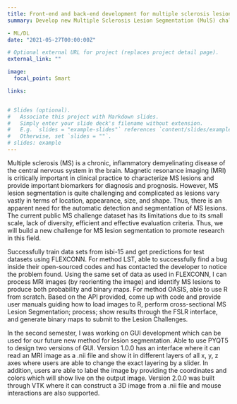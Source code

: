 ```yaml
---
title: Front-end and back-end development for multiple sclerosis lesion segmentation (MulS) challenge
summary: Develop new Multiple Sclerosis Lesion Segmentation (MulS) challenge. Reproduce methods: FLEXCONN, OASIS, LST, TOADS to compare to our results and use pyqt5, VTK to design GUI for new methods.

- ML/DL
date: "2021-05-27T00:00:00Z"

# Optional external URL for project (replaces project detail page).
external_link: ""

image:
  focal_point: Smart

links:


# Slides (optional).
#   Associate this project with Markdown slides.
#   Simply enter your slide deck's filename without extension.
#   E.g. `slides = "example-slides"` references `content/slides/example-slides.md`.
#   Otherwise, set `slides = ""`.
# slides: example
---
```


Multiple sclerosis (MS) is a chronic, inflammatory demyelinating disease of the central nervous system in the brain. Magnetic resonance imaging (MRI) is critically important in clinical practice to characterize MS lesions and provide important biomarkers for diagnosis and prognosis. However, MS lesion segmentation is quite challenging and complicated as lesions vary vastly in terms of location, appearance, size, and shape. Thus, there is an apparent need for the automatic detection and segmentation of MS lesions. The current public MS challenge dataset has its limitations due to its small scale, lack of diversity, efficient and effective evaluation criteria. Thus, we will build a new challenge for MS lesion segmentation to promote research in this field.

Successfully train data sets from isbi-15 and get predictions for test datasets using FLEXCONN. For method LST, able to successfully find a bug inside their open-sourced codes and has contacted the developer to notice the problem found. Using the same set of data as used in FLEXCONN, I can process MRI images (by reorienting the image) and identify MS lesions to produce both probability and binary maps. For method OASIS, able to use R from scratch. Based on the API provided, come up with code and provide user manuals guiding how to load images to R, perform cross-sectional MS Lesion Segmentation; process; show results through the FSLR interface, and generate binary maps to submit to the Lesion Challenges. 
 
In the second semester, I was working on GUI development which can be used for our future new method for lesion segmentation. Able to use PYQT5 to design two versions of GUI. Version 1.0.0 has an interface where it can read an MRI image as a .nii file and show it in different layers of all x, y, z axes where users are able to change the exact layering by a slider. In addition, users are able to label the image by providing the coordinates and colors which will show live on the output image. Version 2.0.0 was built through VTK where it can construct a 3D image from a .nii file and mouse interactions are also supported. 


